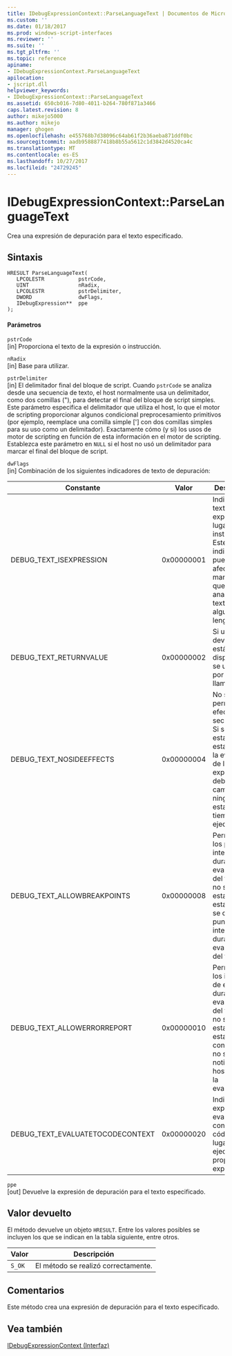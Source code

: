```yaml
---
title: IDebugExpressionContext::ParseLanguageText | Documentos de Microsoft
ms.custom: ''
ms.date: 01/18/2017
ms.prod: windows-script-interfaces
ms.reviewer: ''
ms.suite: ''
ms.tgt_pltfrm: ''
ms.topic: reference
apiname:
- IDebugExpressionContext.ParseLanguageText
apilocation:
- jscript.dll
helpviewer_keywords:
- IDebugExpressionContext::ParseLanguageText
ms.assetid: 650cb016-7d80-4011-b264-780f871a3466
caps.latest.revision: 8
author: mikejo5000
ms.author: mikejo
manager: ghogen
ms.openlocfilehash: e455768b7d38096c64ab61f2b36aeba871ddf0bc
ms.sourcegitcommit: aadb9588877418b8b55a5612c1d3842d4520ca4c
ms.translationtype: MT
ms.contentlocale: es-ES
ms.lasthandoff: 10/27/2017
ms.locfileid: "24729245"
---
```

# <a name="idebugexpressioncontextparselanguagetext"></a>IDebugExpressionContext::ParseLanguageText
Crea una expresión de depuración para el texto especificado.  
  
## <a name="syntax"></a>Sintaxis  
  
```  
HRESULT ParseLanguageText(  
   LPCOLESTR           pstrCode,  
   UINT                nRadix,  
   LPCOLESTR           pstrDelimiter,  
   DWORD               dwFlags,  
   IDebugExpression**  ppe  
);  
```  
  
#### <a name="parameters"></a>Parámetros  
 `pstrCode`  
 [in] Proporciona el texto de la expresión o instrucción.  
  
 `nRadix`  
 [in] Base para utilizar.  
  
 `pstrDelimiter`  
 [in] El delimitador final del bloque de script. Cuando `pstrCode` se analiza desde una secuencia de texto, el host normalmente usa un delimitador, como dos comillas ("), para detectar el final del bloque de script simples. Este parámetro especifica el delimitador que utiliza el host, lo que el motor de scripting proporcionar algunos condicional preprocesamiento primitivos (por ejemplo, reemplace una comilla simple ['] con dos comillas simples para su uso como un delimitador). Exactamente cómo (y si) los usos de motor de scripting en función de esta información en el motor de scripting. Establezca este parámetro en `NULL` si el host no usó un delimitador para marcar el final del bloque de script.  
  
 `dwFlags`  
 [in] Combinación de los siguientes indicadores de texto de depuración:  
  
|Constante|Valor|Descripción|  
|--------------|-----------|-----------------|  
|DEBUG_TEXT_ISEXPRESSION|0x00000001|Indica que el texto es una expresión en lugar de una instrucción. Este indicador puede afectar a la manera en la que se analiza el texto de algunos lenguajes.|  
|DEBUG_TEXT_RETURNVALUE|0x00000002|Si un valor devuelto está disponible, se utilizará por el llamador.|  
|DEBUG_TEXT_NOSIDEEFFECTS|0x00000004|No se permiten efectos secundarios. Si se establece esta marca, la evaluación de la expresión no debe cambiar ningún estado en tiempo de ejecución.|  
|DEBUG_TEXT_ALLOWBREAKPOINTS|0x00000008|Permite que los puntos de interrupción durante la evaluación del texto. Si no se establece esta marca se omiten los puntos de interrupción durante la evaluación del texto.|  
|DEBUG_TEXT_ALLOWERRORREPORT|0x00000010|Permite que los informes de error durante la evaluación del texto. Si no se establece esta marca, a continuación, no se notifican al host durante la evaluación.|  
|DEBUG_TEXT_EVALUATETOCODECONTEXT|0x00000020|Indica la expresión se evalúa a un contexto de código, en lugar de ejecutar la propia expresión|  
  
 `ppe`  
 [out] Devuelve la expresión de depuración para el texto especificado.  
  
## <a name="return-value"></a>Valor devuelto  
 El método devuelve un objeto `HRESULT`. Entre los valores posibles se incluyen los que se indican en la tabla siguiente, entre otros.  
  
|Valor|Descripción|  
|-----------|-----------------|  
|`S_OK`|El método se realizó correctamente.|  
  
## <a name="remarks"></a>Comentarios  
 Este método crea una expresión de depuración para el texto especificado.  
  
## <a name="see-also"></a>Vea también  
 [IDebugExpressionContext (Interfaz)](../../winscript/reference/idebugexpressioncontext-interface.md)